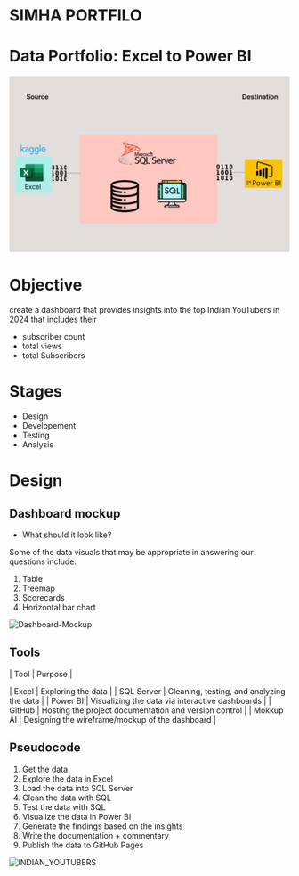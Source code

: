 # SIMHA PORTFILO


# Data Portfolio: Excel to Power BI 


![excel-to-powerbi-animated-diagram](assets/images/kaggle_to_powerbi.gif)


# Objective  

create a dashboard that provides insights into the top Indian YouTubers in 2024 that includes their 
- subscriber count
- total views
- total Subscribers 


# Stages

- Design
- Developement
- Testing
- Analysis 
 


# Design  

## Dashboard mockup

- What should it look like? 

Some of the data visuals that may be appropriate in answering our questions include:

1. Table
2. Treemap
3. Scorecards
4. Horizontal bar chart 




![Dashboard-Mockup](assets/images/dashboard_mockup.png)


## Tools 


| Tool | Purpose |

| Excel | Exploring the data |
| SQL Server | Cleaning, testing, and analyzing the data |
| Power BI | Visualizing the data via interactive dashboards |
| GitHub | Hosting the project documentation and version control |
| Mokkup AI | Designing the wireframe/mockup of the dashboard | 



## Pseudocode

1. Get the data
2. Explore the data in Excel
3. Load the data into SQL Server
4. Clean the data with SQL
5. Test the data with SQL
6. Visualize the data in Power BI
7. Generate the findings based on the insights
8. Write the documentation + commentary
9. Publish the data to GitHub Pages





![INDIAN_YOUTUBERS](https://github.com/simha-p/simha.github.io/assets/107531005/43024fa3-88ad-4295-b041-411cafbec5a7)



